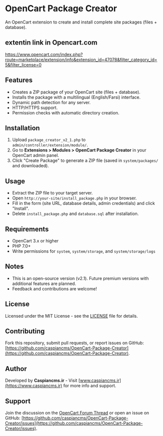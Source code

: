 # OpenCart Package Creator
An OpenCart extension to create and install complete site packages (files + database).
## extentin link in Opencart.com
https://www.opencart.com/index.php?route=marketplace/extension/info&extension_id=47078&filter_category_id=5&filter_license=0

## Features
- Creates a ZIP package of your OpenCart site (files + database).
- Installs the package with a multilingual (English/Farsi) interface.
- Dynamic path detection for any server.
- HTTP/HTTPS support.
- Permission checks with automatic directory creation.

## Installation
1. Upload `package_creator_v2_1.php` to `admin/controller/extension/module/`.
2. Go to **Extensions > Modules > OpenCart Package Creator** in your OpenCart admin panel.
3. Click "Create Package" to generate a ZIP file (saved in `system/packages/` and downloaded).

## Usage
- Extract the ZIP file to your target server.
- Open `http://your-site/install_package.php` in your browser.
- Fill in the form (site URL, database details, admin credentials) and click "Install".
- Delete `install_package.php` and `database.sql` after installation.

## Requirements
- OpenCart 3.x or higher
- PHP 7.0+
- Write permissions for `system`, `system/storage`, and `system/storage/logs`

## Notes
- This is an open-source version (v2.1). Future premium versions with additional features are planned.
- Feedback and contributions are welcome!

## License
Licensed under the MIT License - see the [LICENSE](LICENSE) file for details.

## Contributing
Fork this repository, submit pull requests, or report issues on GitHub: [https://github.com/caspiancms/OpenCart-Package-Creator](https://github.com/caspiancms/OpenCart-Package-Creator).

## Author
Developed by **Caspiancms.ir** - Visit [www.caspiancms.ir](https://www.caspiancms.ir) for more info and support.

## Support
Join the discussion on the [OpenCart Forum Thread](#) or open an issue on GitHub: [https://github.com/caspiancms/OpenCart-Package-Creator/issues](https://github.com/caspiancms/OpenCart-Package-Creator/issues).
